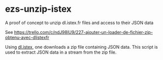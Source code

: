 # ezs-unzip-istex

A proof of concept to unzip dl.istex.fr files and access to their JSON data

See <https://trello.com/c/ndJ98lU9/227-ajouter-un-loader-de-fichier-zip-obtenu-avec-dlistexfr>

Using [dl.istex](https://dl.istex.fr), one downloads a zip file containing JSON data.
This script is used to extract JSON data in a stream from the zip file.
